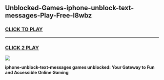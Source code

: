 
## Unblocked-Games-iphone-unblock-text-messages-Play-Free-l8wbz
<h3>
<a href="https://premium76.site?title=iphone-unblock-text-messages&ref=20M">CLICK TO PLAY</a></h3>
<hr>

<h3>
<a href="https://premium76.site?title=iphone-unblock-text-messages&ref=20M">CLICK 2 PLAY</a>
  
</h3>

<a href="https://premium76.site?title=iphone-unblock-text-messages&ref=19M"><img src="https://clearcache.store/games.png"></a>


**iphone-unblock-text-messages games unblocked: Your Gateway to Fun and Accessible Online Gaming**

